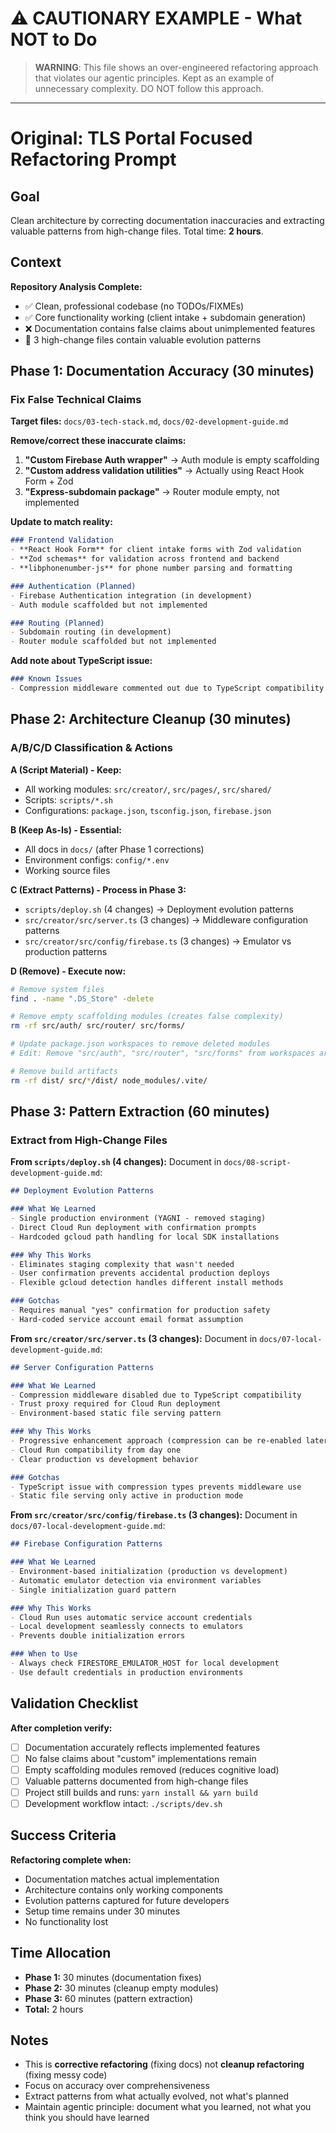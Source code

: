 # ⚠️ CAUTIONARY EXAMPLE - What NOT to Do

> **WARNING**: This file shows an over-engineered refactoring approach that violates our agentic principles. 
> Kept as an example of unnecessary complexity. DO NOT follow this approach.

---

# Original: TLS Portal Focused Refactoring Prompt

## Goal
Clean architecture by correcting documentation inaccuracies and extracting valuable patterns from high-change files. Total time: **2 hours**.

## Context
**Repository Analysis Complete:**
- ✅ Clean, professional codebase (no TODOs/FIXMEs)
- ✅ Core functionality working (client intake + subdomain generation)
- ❌ Documentation contains false claims about unimplemented features
- 🎯 3 high-change files contain valuable evolution patterns

## Phase 1: Documentation Accuracy (30 minutes)

### Fix False Technical Claims
**Target files:** `docs/03-tech-stack.md`, `docs/02-development-guide.md`

**Remove/correct these inaccurate claims:**
1. **"Custom Firebase Auth wrapper"** → Auth module is empty scaffolding
2. **"Custom address validation utilities"** → Actually using React Hook Form + Zod
3. **"Express-subdomain package"** → Router module empty, not implemented

**Update to match reality:**
```markdown
### Frontend Validation
- **React Hook Form** for client intake forms with Zod validation
- **Zod schemas** for validation across frontend and backend
- **libphonenumber-js** for phone number parsing and formatting

### Authentication (Planned)
- Firebase Authentication integration (in development)
- Auth module scaffolded but not implemented

### Routing (Planned)  
- Subdomain routing (in development)
- Router module scaffolded but not implemented
```

**Add note about TypeScript issue:**
```markdown
### Known Issues
- Compression middleware commented out due to TypeScript compatibility issue
```

## Phase 2: Architecture Cleanup (30 minutes)

### A/B/C/D Classification & Actions

**A (Script Material) - Keep:**
- All working modules: `src/creator/`, `src/pages/`, `src/shared/`
- Scripts: `scripts/*.sh`
- Configurations: `package.json`, `tsconfig.json`, `firebase.json`

**B (Keep As-Is) - Essential:**
- All docs in `docs/` (after Phase 1 corrections)
- Environment configs: `config/*.env`
- Working source files

**C (Extract Patterns) - Process in Phase 3:**
- `scripts/deploy.sh` (4 changes) → Deployment evolution patterns
- `src/creator/src/server.ts` (3 changes) → Middleware configuration patterns  
- `src/creator/src/config/firebase.ts` (3 changes) → Emulator vs production patterns

**D (Remove) - Execute now:**
```bash
# Remove system files
find . -name ".DS_Store" -delete

# Remove empty scaffolding modules (creates false complexity)
rm -rf src/auth/ src/router/ src/forms/

# Update package.json workspaces to remove deleted modules
# Edit: Remove "src/auth", "src/router", "src/forms" from workspaces array

# Remove build artifacts  
rm -rf dist/ src/*/dist/ node_modules/.vite/
```

## Phase 3: Pattern Extraction (60 minutes)

### Extract from High-Change Files

**From `scripts/deploy.sh` (4 changes):**
Document in `docs/08-script-development-guide.md`:
```markdown
## Deployment Evolution Patterns

### What We Learned
- Single production environment (YAGNI - removed staging)
- Direct Cloud Run deployment with confirmation prompts
- Hardcoded gcloud path handling for local SDK installations

### Why This Works
- Eliminates staging complexity that wasn't needed
- User confirmation prevents accidental production deploys
- Flexible gcloud detection handles different install methods

### Gotchas
- Requires manual "yes" confirmation for production safety
- Hard-coded service account email format assumption
```

**From `src/creator/src/server.ts` (3 changes):**
Document in `docs/07-local-development-guide.md`:
```markdown
## Server Configuration Patterns

### What We Learned
- Compression middleware disabled due to TypeScript compatibility
- Trust proxy required for Cloud Run deployment
- Environment-based static file serving pattern

### Why This Works
- Progressive enhancement approach (compression can be re-enabled later)
- Cloud Run compatibility from day one
- Clear production vs development behavior

### Gotchas
- TypeScript issue with compression types prevents middleware use
- Static file serving only active in production mode
```

**From `src/creator/src/config/firebase.ts` (3 changes):**
Document in `docs/07-local-development-guide.md`:
```markdown
## Firebase Configuration Patterns

### What We Learned
- Environment-based initialization (production vs development)
- Automatic emulator detection via environment variables
- Single initialization guard pattern

### Why This Works
- Cloud Run uses automatic service account credentials
- Local development seamlessly connects to emulators
- Prevents double initialization errors

### When to Use
- Always check FIRESTORE_EMULATOR_HOST for local development
- Use default credentials in production environments
```

## Validation Checklist

**After completion verify:**
- [ ] Documentation accurately reflects implemented features
- [ ] No false claims about "custom" implementations remain
- [ ] Empty scaffolding modules removed (reduces cognitive load)
- [ ] Valuable patterns documented from high-change files
- [ ] Project still builds and runs: `yarn install && yarn build`
- [ ] Development workflow intact: `./scripts/dev.sh`

## Success Criteria

**Refactoring complete when:**
- Documentation matches actual implementation
- Architecture contains only working components  
- Evolution patterns captured for future developers
- Setup time remains under 30 minutes
- No functionality lost

## Time Allocation
- **Phase 1:** 30 minutes (documentation fixes)
- **Phase 2:** 30 minutes (cleanup empty modules)  
- **Phase 3:** 60 minutes (pattern extraction)
- **Total:** 2 hours

## Notes
- This is **corrective refactoring** (fixing docs) not **cleanup refactoring** (fixing messy code)
- Focus on accuracy over comprehensiveness
- Extract patterns from what actually evolved, not what's planned
- Maintain agentic principle: document what you learned, not what you think you should have learned